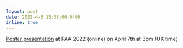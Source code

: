 ```yaml
---
layout: post
date: 2022-4-5 15:38:00-0400
inline: true
---
```


[Poster presentation](https://paa.confex.com/paa/2022/meetingapp.cgi/Paper/27003) at PAA 2022 (online) on April 7th at 3pm (UK time)